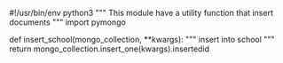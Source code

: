 #!/usr/bin/env python3
"""
This module have a utility function that insert documents
"""
import pymongo


def insert_school(mongo_collection, **kwargs):
    """
    insert into school
    """
    return mongo_collection.insert_one(kwargs).insertedid
